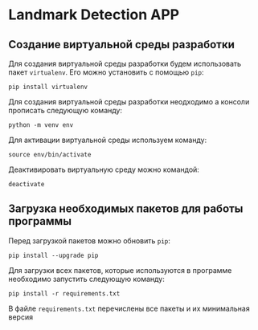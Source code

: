 # Landmark Detection APP

## Создание виртуальной среды разработки 

Для создания виртуальной среды разработки будем использовать пакет `virtualenv`. Его можно установить с помощью `pip`:

`pip install virtualenv`

Для создания виртуальной среды разработки неодходимо а консоли прописать следующую команду:

`python -m venv env`

Для активации виртуальной среды используем команду:

`source env/bin/activate`

Деактивировать виртуальную среду можно командой:

`deactivate`

## Загрузка необходимых пакетов для работы программы

Перед загрузкой пакетов можно обновить `pip`:

`pip install --upgrade pip`

Для загрузки всех пакетов, которые используются в программе необходимо запустить следующую команду:

`pip install -r requirements.txt`

В файле `requirements.txt` перечислены все пакеты и их минимальная версия

